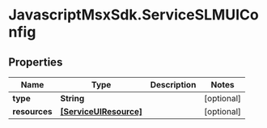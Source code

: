 # JavascriptMsxSdk.ServiceSLMUIConfig

## Properties

Name | Type | Description | Notes
------------ | ------------- | ------------- | -------------
**type** | **String** |  | [optional] 
**resources** | [**[ServiceUIResource]**](ServiceUIResource.md) |  | [optional] 


